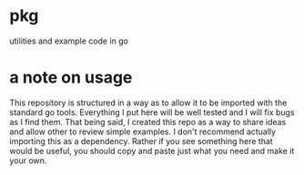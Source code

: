 # pkg
utilities and example code in go

# a note on usage
This repository is structured in a way as to allow it to be imported with the standard go tools. Everything I put here will be well tested and I will fix bugs as I find them. That being said, I created this repo as a way to share ideas and allow other to review simple examples. I don't recommend actually importing this as a dependency. Rather if you see something here that would be useful, you should copy and paste just what you need and make it your own.
